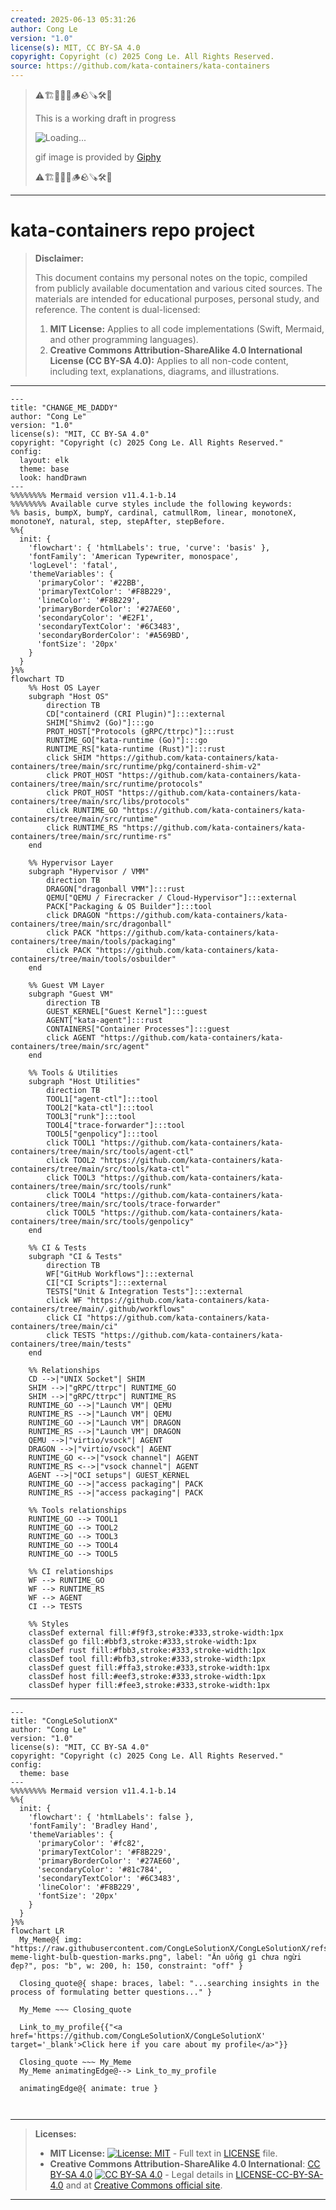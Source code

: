 ```yaml
---
created: 2025-06-13 05:31:26
author: Cong Le
version: "1.0"
license(s): MIT, CC BY-SA 4.0
copyright: Copyright (c) 2025 Cong Le. All Rights Reserved.
source: https://github.com/kata-containers/kata-containers
---
```



> ⚠️🏗️🚧🦺🧱🪵🪨🪚🛠️👷
> 
> This is a working draft in progress
> 
> ![Loading...](https://media2.giphy.com/media/v1.Y2lkPTc5MGI3NjExMXVjejV3dnVjc2o5MXd3eXBvcDR1cHlzbHQ1Z2R6YjY0ZHpmdjJ6OCZlcD12MV9pbnRlcm5hbF9naWZfYnlfaWQmY3Q9Zw/hL9q5k9dk9l0wGd4e0/giphy.gif)
>
> gif image is provided by [Giphy](https://giphy.com)
> 
> ⚠️🏗️🚧🦺🧱🪵🪨🪚🛠️👷


----




# kata-containers repo project
> **Disclaimer:**
>
> This document contains my personal notes on the topic,
> compiled from publicly available documentation and various cited sources.
> The materials are intended for educational purposes, personal study, and reference.
> The content is dual-licensed:
> 1. **MIT License:** Applies to all code implementations (Swift, Mermaid, and other programming languages).
> 2. **Creative Commons Attribution-ShareAlike 4.0 International License (CC BY-SA 4.0):** Applies to all non-code content, including text, explanations, diagrams, and illustrations.
---


```mermaid
---
title: "CHANGE_ME_DADDY"
author: "Cong Le"
version: "1.0"
license(s): "MIT, CC BY-SA 4.0"
copyright: "Copyright (c) 2025 Cong Le. All Rights Reserved."
config:
  layout: elk
  theme: base
  look: handDrawn
---
%%%%%%%% Mermaid version v11.4.1-b.14
%%%%%%%% Available curve styles include the following keywords:
%% basis, bumpX, bumpY, cardinal, catmullRom, linear, monotoneX, monotoneY, natural, step, stepAfter, stepBefore.
%%{
  init: {
    'flowchart': { 'htmlLabels': true, 'curve': 'basis' },
    'fontFamily': 'American Typewriter, monospace',
    'logLevel': 'fatal',
    'themeVariables': {
      'primaryColor': '#22BB',
      'primaryTextColor': '#F8B229',
      'lineColor': '#F8B229',
      'primaryBorderColor': '#27AE60',
      'secondaryColor': '#E2F1',
      'secondaryTextColor': '#6C3483',
      'secondaryBorderColor': '#A569BD',
      'fontSize': '20px'
    }
  }
}%%
flowchart TD
    %% Host OS Layer
    subgraph "Host OS" 
        direction TB
        CD["containerd (CRI Plugin)"]:::external
        SHIM["Shimv2 (Go)"]:::go
        PROT_HOST["Protocols (gRPC/ttrpc)"]:::rust
        RUNTIME_GO["kata-runtime (Go)"]:::go
        RUNTIME_RS["kata-runtime (Rust)"]:::rust
        click SHIM "https://github.com/kata-containers/kata-containers/tree/main/src/runtime/pkg/containerd-shim-v2"
        click PROT_HOST "https://github.com/kata-containers/kata-containers/tree/main/src/runtime/protocols"
        click PROT_HOST "https://github.com/kata-containers/kata-containers/tree/main/src/libs/protocols"
        click RUNTIME_GO "https://github.com/kata-containers/kata-containers/tree/main/src/runtime"
        click RUNTIME_RS "https://github.com/kata-containers/kata-containers/tree/main/src/runtime-rs"
    end

    %% Hypervisor Layer
    subgraph "Hypervisor / VMM" 
        direction TB
        DRAGON["dragonball VMM"]:::rust
        QEMU["QEMU / Firecracker / Cloud-Hypervisor"]:::external
        PACK["Packaging & OS Builder"]:::tool
        click DRAGON "https://github.com/kata-containers/kata-containers/tree/main/src/dragonball"
        click PACK "https://github.com/kata-containers/kata-containers/tree/main/tools/packaging"
        click PACK "https://github.com/kata-containers/kata-containers/tree/main/tools/osbuilder"
    end

    %% Guest VM Layer
    subgraph "Guest VM" 
        direction TB
        GUEST_KERNEL["Guest Kernel"]:::guest
        AGENT["kata-agent"]:::rust
        CONTAINERS["Container Processes"]:::guest
        click AGENT "https://github.com/kata-containers/kata-containers/tree/main/src/agent"
    end

    %% Tools & Utilities
    subgraph "Host Utilities" 
        direction TB
        TOOL1["agent-ctl"]:::tool
        TOOL2["kata-ctl"]:::tool
        TOOL3["runk"]:::tool
        TOOL4["trace-forwarder"]:::tool
        TOOL5["genpolicy"]:::tool
        click TOOL1 "https://github.com/kata-containers/kata-containers/tree/main/src/tools/agent-ctl"
        click TOOL2 "https://github.com/kata-containers/kata-containers/tree/main/src/tools/kata-ctl"
        click TOOL3 "https://github.com/kata-containers/kata-containers/tree/main/src/tools/runk"
        click TOOL4 "https://github.com/kata-containers/kata-containers/tree/main/src/tools/trace-forwarder"
        click TOOL5 "https://github.com/kata-containers/kata-containers/tree/main/src/tools/genpolicy"
    end

    %% CI & Tests
    subgraph "CI & Tests" 
        direction TB
        WF["GitHub Workflows"]:::external
        CI["CI Scripts"]:::external
        TESTS["Unit & Integration Tests"]:::external
        click WF "https://github.com/kata-containers/kata-containers/tree/main/.github/workflows"
        click CI "https://github.com/kata-containers/kata-containers/tree/main/ci"
        click TESTS "https://github.com/kata-containers/kata-containers/tree/main/tests"
    end

    %% Relationships
    CD -->|"UNIX Socket"| SHIM
    SHIM -->|"gRPC/ttrpc"| RUNTIME_GO
    SHIM -->|"gRPC/ttrpc"| RUNTIME_RS
    RUNTIME_GO -->|"Launch VM"| QEMU
    RUNTIME_RS -->|"Launch VM"| QEMU
    RUNTIME_GO -->|"Launch VM"| DRAGON
    RUNTIME_RS -->|"Launch VM"| DRAGON
    QEMU -->|"virtio/vsock"| AGENT
    DRAGON -->|"virtio/vsock"| AGENT
    RUNTIME_GO <-->|"vsock channel"| AGENT
    RUNTIME_RS <-->|"vsock channel"| AGENT
    AGENT -->|"OCI setups"| GUEST_KERNEL
    RUNTIME_GO -->|"access packaging"| PACK
    RUNTIME_RS -->|"access packaging"| PACK

    %% Tools relationships
    RUNTIME_GO --> TOOL1
    RUNTIME_GO --> TOOL2
    RUNTIME_GO --> TOOL3
    RUNTIME_GO --> TOOL4
    RUNTIME_GO --> TOOL5

    %% CI relationships
    WF --> RUNTIME_GO
    WF --> RUNTIME_RS
    WF --> AGENT
    CI --> TESTS

    %% Styles
    classDef external fill:#f9f3,stroke:#333,stroke-width:1px
    classDef go fill:#bbf3,stroke:#333,stroke-width:1px
    classDef rust fill:#fbb3,stroke:#333,stroke-width:1px
    classDef tool fill:#bfb3,stroke:#333,stroke-width:1px
    classDef guest fill:#ffa3,stroke:#333,stroke-width:1px
    classDef host fill:#eef3,stroke:#333,stroke-width:1px
    classDef hyper fill:#fee3,stroke:#333,stroke-width:1px
```

----

<!-- 
```mermaid
%% Current Mermaid version
info
```  -->


```mermaid
---
title: "CongLeSolutionX"
author: "Cong Le"
version: "1.0"
license(s): "MIT, CC BY-SA 4.0"
copyright: "Copyright (c) 2025 Cong Le. All Rights Reserved."
config:
  theme: base
---
%%%%%%%% Mermaid version v11.4.1-b.14
%%{
  init: {
    'flowchart': { 'htmlLabels': false },
    'fontFamily': 'Bradley Hand',
    'themeVariables': {
      'primaryColor': '#fc82',
      'primaryTextColor': '#F8B229',
      'primaryBorderColor': '#27AE60',
      'secondaryColor': '#81c784',
      'secondaryTextColor': '#6C3483',
      'lineColor': '#F8B229',
      'fontSize': '20px'
    }
  }
}%%
flowchart LR
  My_Meme@{ img: "https://raw.githubusercontent.com/CongLeSolutionX/CongLeSolutionX/refs/heads/main/assets/images/My-meme-light-bulb-question-marks.png", label: "Ăn uống gì chưa ngừi đẹp?", pos: "b", w: 200, h: 150, constraint: "off" }

  Closing_quote@{ shape: braces, label: "...searching insights in the process of formulating better questions..." }
    
  My_Meme ~~~ Closing_quote
    
  Link_to_my_profile{{"<a href='https://github.com/CongLeSolutionX/CongLeSolutionX' target='_blank'>Click here if you care about my profile</a>"}}

  Closing_quote ~~~ My_Meme
  My_Meme animatingEdge@--> Link_to_my_profile
  
  animatingEdge@{ animate: true }



```

---
>**Licenses:**
>
>- **MIT License:**  [![License: MIT](https://img.shields.io/badge/License-MIT-yellow.svg)](LICENSE) - Full text in [LICENSE](LICENSE) file.
>- **Creative Commons Attribution-ShareAlike 4.0 International**: [CC BY-SA 4.0](https://creativecommons.org/licenses/by-sa/4.0/) [![CC BY-SA 4.0](https://licensebuttons.net/l/by-sa/4.0/88x31.png)](https://creativecommons.org/licenses/by-sa/4.0/) - Legal details in [LICENSE-CC-BY-SA-4.0](THE_PAST/LICENSE-CC-BY-SA-4.0) and at [Creative Commons official site](https://creativecommons.org/licenses/by-sa/4.0/).
>
---